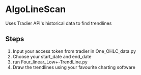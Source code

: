 # AlgoLineScan
Uses Tradier API's historical data to find trendlines
## Steps
1. Input your access token from tradier in One_OHLC_data.py
2. Choose your start_date and end_date
3. run Four_linear_Low+-TrendLine.py
4. Draw the trendlines using your favourite charting software
